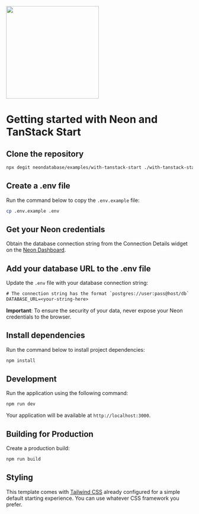 <img width="250px" src="https://neon.tech/brand/neon-logo-dark-color.svg" />

# Getting started with Neon and TanStack Start

## Clone the repository

```bash
npx degit neondatabase/examples/with-tanstack-start ./with-tanstack-start
```

## Create a .env file

Run the command below to copy the `.env.example` file:

```bash
cp .env.example .env
```

## Get your Neon credentials

Obtain the database connection string from the Connection Details widget on the [Neon Dashboard](https://pg.new).

## Add your database URL to the .env file

Update the `.env` file with your database connection string:

```txt
# The connection string has the format `postgres://user:pass@host/db`
DATABASE_URL=<your-string-here>
```

**Important**: To ensure the security of your data, never expose your Neon credentials to the browser.

## Install dependencies

Run the command below to install project dependencies:

```bash
npm install
```

## Development

Run the application using the following command:

```bash
npm run dev
```

Your application will be available at `http://localhost:3000`.

## Building for Production

Create a production build:

```bash
npm run build
```

## Styling

This template comes with [Tailwind CSS](https://tailwindcss.com/) already configured for a simple default starting experience. You can use whatever CSS framework you prefer.